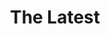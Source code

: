 ---
layout: child_layout/blog
title: The Latest
permalink: /blog/
hero_image: /assets/img/content/backgrounds/bg-05.jpg
hero_options: is-short
wysiwyg:
---